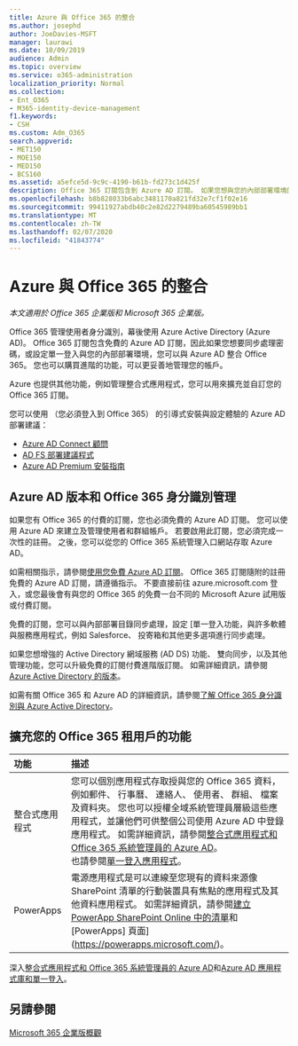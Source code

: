 ```yaml
---
title: Azure 與 Office 365 的整合
ms.author: josephd
author: JoeDavies-MSFT
manager: laurawi
ms.date: 10/09/2019
audience: Admin
ms.topic: overview
ms.service: o365-administration
localization_priority: Normal
ms.collection:
- Ent_O365
- M365-identity-device-management
f1.keywords:
- CSH
ms.custom: Adm_O365
search.appverid:
- MET150
- MOE150
- MED150
- BCS160
ms.assetid: a5efce5d-9c9c-4190-b61b-fd273c1d425f
description: Office 365 訂閱包含到 Azure AD 訂閱。 如果您想與您的內部部署環境的密碼同步處理或單一登入，Office 365 與 Azure AD 中整合。
ms.openlocfilehash: b8b828033b6abc3481170a821fd32e7cf1f02e16
ms.sourcegitcommit: 99411927abdb40c2e82d2279489ba60545989bb1
ms.translationtype: MT
ms.contentlocale: zh-TW
ms.lasthandoff: 02/07/2020
ms.locfileid: "41843774"
---
```

# <a name="azure-integration-with-office-365"></a>Azure 與 Office 365 的整合

*本文適用於 Office 365 企業版和 Microsoft 365 企業版。*

Office 365 管理使用者身分識別，幕後使用 Azure Active Directory (Azure AD)。 Office 365 訂閱包含免費的 Azure AD 訂閱，因此如果您想要同步處理密碼，或設定單一登入與您的內部部署環境，您可以與 Azure AD 整合 Office 365。 您也可以購買進階的功能，可以更妥善地管理您的帳戶。
  
Azure 也提供其他功能，例如管理整合式應用程式，您可以用來擴充並自訂您的 Office 365 訂閱。
  
您可以使用 （您必須登入到 Office 365） 的引導式安裝與設定體驗的 Azure AD 部署建議：

 - [Azure AD Connect 顧問](https://aka.ms/aadconnectpwsync)
 - [AD FS 部署建議程式](https://aka.ms/adfsguidance)
 - [Azure AD Premium 安裝指南](https://aka.ms/aadpguidance)
  
## <a name="azure-ad-editions-and-office-365-identity-management"></a>Azure AD 版本和 Office 365 身分識別管理

如果您有 Office 365 的付費的訂閱，您也必須免費的 Azure AD 訂閱。 您可以使用 Azure AD 來建立及管理使用者和群組帳戶。 若要啟用此訂閱，您必須完成一次性的註冊。 之後，您可以從您的 Office 365 系統管理入口網站存取 Azure AD。 

如需相關指示，請參閱[使用您免費 Azure AD 訂閱](https://go.microsoft.com/fwlink/p/?LinkId=617127)。 Office 365 訂閱隨附的註冊免費的 Azure AD 訂閱，請遵循指示。 不要直接前往 azure.microsoft.com 登入，或您最後會有與您的 Office 365 的免費一台不同的 Microsoft Azure 試用版或付費訂閱。 
  
免費的訂閱，您可以與內部部署目錄同步處理，設定 [單一登入功能，與許多軟體與服務應用程式，例如 Salesforce、 投寄箱和其他更多選項進行同步處理。
  
如果您想增強的 Active Directory 網域服務 (AD DS) 功能、 雙向同步，以及其他管理功能，您可以升級免費的訂閱付費進階版訂閱。 如需詳細資訊，請參閱[Azure Active Directory 的版本](https://azure.microsoft.com/pricing/details/active-directory/)。
  
如需有關 Office 365 和 Azure AD 的詳細資訊，請參閱[了解 Office 365 身分識別與 Azure Active Directory](https://docs.microsoft.com/office365/enterprise/about-office-365-identity)。
  
## <a name="extend-the-capabilities-of-your-office-365-tenant"></a>擴充您的 Office 365 租用戶的功能

|**功能**|**描述**|
|:-----|:-----|
|整合式應用程式  <br/> |您可以個別應用程式存取授與您的 Office 365 資料，例如郵件、 行事曆、 連絡人、 使用者、 群組、 檔案及資料夾。 您也可以授權全域系統管理員層級這些應用程式，並讓他們可供整個公司使用 Azure AD 中登錄應用程式。 如需詳細資訊，請參閱[整合式應用程式和 Office 365 系統管理員的 Azure AD](https://support.office.com/article/cb2250e3-451e-416f-bf4e-363549652c2a)。  <br/> 也請參閱[單一登入應用程式](https://go.microsoft.com/fwlink/p/?LinkId=698604)。  <br/> |
|PowerApps  <br/> | 電源應用程式是可以連線至您現有的資料來源像 SharePoint 清單的行動裝置具有焦點的應用程式及其他資料應用程式。 如需詳細資訊，請參閱[建立 PowerApp SharePoint Online 中的清單](https://support.office.com/article/9338b2d2-67ac-4b81-8e67-97da27e5e9ab)和[PowerApps] 頁面](https://powerapps.microsoft.com/)。  <br/> |
   
深入[整合式應用程式和 Office 365 系統管理員的 Azure AD](integrated-apps-and-azure-ads.md)和[Azure AD 應用程式庫和單一登入](https://docs.microsoft.com/azure/active-directory/manage-apps/what-is-single-sign-on)。

## <a name="see-also"></a>另請參閱

[Microsoft 365 企業版概觀](https://docs.microsoft.com/microsoft-365/enterprise/microsoft-365-overview)
